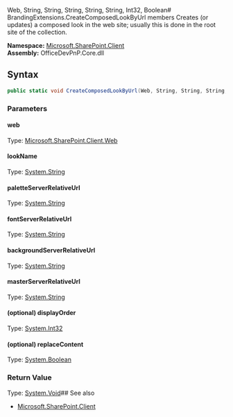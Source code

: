 Web, String, String, String, String, String, Int32, Boolean# BrandingExtensions.CreateComposedLookByUrl members
Creates (or updates) a composed look in the web site; usually this is done in the root site of the collection.  

**Namespace:** [Microsoft.SharePoint.Client](Microsoft.SharePoint.Client.md)  
**Assembly:** OfficeDevPnP.Core.dll  
## Syntax
```C#
public static void CreateComposedLookByUrl(Web, String, String, String, String, String, Int32, Boolean)
```
### Parameters
#### web
Type: [Microsoft.SharePoint.Client.Web](Microsoft.SharePoint.Client.Web.md) 
#### 
#### lookName
Type: [System.String](System.String.md) 
#### 
#### paletteServerRelativeUrl
Type: [System.String](System.String.md) 
#### 
#### fontServerRelativeUrl
Type: [System.String](System.String.md) 
#### 
#### backgroundServerRelativeUrl
Type: [System.String](System.String.md) 
#### 
#### masterServerRelativeUrl
Type: [System.String](System.String.md) 
#### 
#### (optional) displayOrder
Type: [System.Int32](System.Int32.md) 
#### 
#### (optional) replaceContent
Type: [System.Boolean](System.Boolean.md) 
#### 
### Return Value
Type: [System.Void](System.Void.md)## See also
- [Microsoft.SharePoint.Client](Microsoft.SharePoint.Client.md)

